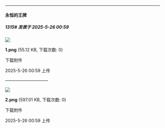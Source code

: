 ﻿
*****

####  永恒的王牌  
##### 1315#       发表于 2025-5-26 00:59

<img src="https://img.stage1st.com/forum/202505/26/005909hk7ci67kisdzimq2.png" referrerpolicy="no-referrer">

<strong>1.png</strong> (55.12 KB, 下载次数: 0)

下载附件

2025-5-26 00:59 上传

——————————

<img src="https://img.stage1st.com/forum/202505/26/005921ob4bdlzbzks77i41.png" referrerpolicy="no-referrer">

<strong>2.png</strong> (597.01 KB, 下载次数: 0)

下载附件

2025-5-26 00:59 上传

